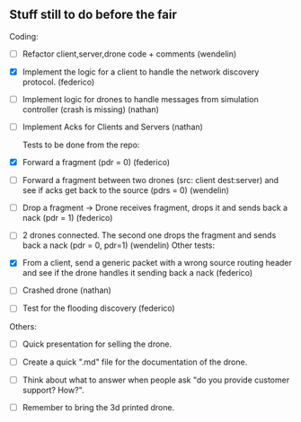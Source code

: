 ## Stuff still to do before the fair

Coding:
- [ ] Refactor client,server,drone code + comments (wendelin)
- [X] Implement the logic for a client to handle the network discovery protocol. (federico)
- [ ] Implement logic for drones to handle messages from simulation controller (crash is missing) (nathan)
- [ ] Implement Acks for Clients and Servers (nathan)

  Tests to be done from the repo:
- [X] Forward a fragment (pdr = 0) (federico)
- [ ] Forward a fragment between two drones (src: client dest:server) and see if acks get back to the source (pdrs = 0) (wendelin)
- [ ] Drop a fragment -> Drone receives fragment, drops it and sends back a nack (pdr = 1) (federico)
- [ ] 2 drones connected. The second one drops the fragment and sends back a nack (pdr = 0, pdr=1) (wendelin)
  Other tests:
- [X] From a client, send a generic packet with a wrong source routing header and see if the drone handles it sending back a nack (federico)
- [ ] Crashed drone (nathan)
- [ ] Test for the flooding discovery (federico)

Others:

- [ ] Quick presentation for selling the drone.  
- [ ] Create a quick ".md" file for the documentation of the drone.  
- [ ] Think about what to answer when people ask "do you provide customer support? How?".  
- [ ] Remember to bring the 3d printed drone.  

